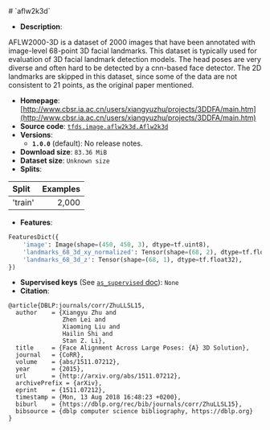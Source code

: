 <div itemscope itemtype="http://schema.org/Dataset">
  <div itemscope itemprop="includedInDataCatalog" itemtype="http://schema.org/DataCatalog">
    <meta itemprop="name" content="TensorFlow Datasets" />
  </div>
  <meta itemprop="name" content="aflw2k3d" />
  <meta itemprop="description" content="AFLW2000-3D is a dataset of 2000 images that have been annotated with image-level&#10;68-point 3D facial landmarks.&#10;This dataset is typically used for evaluation of 3D facial landmark detection&#10;models. The head poses are very diverse and often hard to be detected by a &#10;cnn-based face detector.&#10;The 2D landmarks are skipped in this dataset, since some of the data are not&#10;consistent to 21 points, as the original paper mentioned.&#10;&#10;&#10;To use this dataset:&#10;&#10;```python&#10;import tensorflow_datasets as tfds&#10;&#10;ds = tfds.load(&#x27;aflw2k3d&#x27;, split=&#x27;train&#x27;)&#10;for ex in ds.take(4):&#10;  print(ex)&#10;```&#10;&#10;See [the guide](https://www.tensorflow.org/datasets/overview) for more&#10;informations on [tensorflow_datasets](https://www.tensorflow.org/datasets).&#10;&#10;" />
  <meta itemprop="url" content="https://www.tensorflow.org/datasets/catalog/aflw2k3d" />
  <meta itemprop="sameAs" content="http://www.cbsr.ia.ac.cn/users/xiangyuzhu/projects/3DDFA/main.htm" />
  <meta itemprop="citation" content="@article{DBLP:journals/corr/ZhuLLSL15,&#10;  author    = {Xiangyu Zhu and&#10;               Zhen Lei and&#10;               Xiaoming Liu and&#10;               Hailin Shi and&#10;               Stan Z. Li},&#10;  title     = {Face Alignment Across Large Poses: {A} 3D Solution},&#10;  journal   = {CoRR},&#10;  volume    = {abs/1511.07212},&#10;  year      = {2015},&#10;  url       = {http://arxiv.org/abs/1511.07212},&#10;  archivePrefix = {arXiv},&#10;  eprint    = {1511.07212},&#10;  timestamp = {Mon, 13 Aug 2018 16:48:23 +0200},&#10;  biburl    = {https://dblp.org/rec/bib/journals/corr/ZhuLLSL15},&#10;  bibsource = {dblp computer science bibliography, https://dblp.org}&#10;}&#10;" />
</div>
# `aflw2k3d`

*   **Description**:

AFLW2000-3D is a dataset of 2000 images that have been annotated with
image-level 68-point 3D facial landmarks. This dataset is typically used for
evaluation of 3D facial landmark detection models. The head poses are very
diverse and often hard to be detected by a cnn-based face detector. The 2D
landmarks are skipped in this dataset, since some of the data are not consistent
to 21 points, as the original paper mentioned.

*   **Homepage**:
    [http://www.cbsr.ia.ac.cn/users/xiangyuzhu/projects/3DDFA/main.htm](http://www.cbsr.ia.ac.cn/users/xiangyuzhu/projects/3DDFA/main.htm)
*   **Source code**:
    [`tfds.image.aflw2k3d.Aflw2k3d`](https://github.com/tensorflow/datasets/tree/master/tensorflow_datasets/image/aflw2k3d.py)
*   **Versions**:
    *   **`1.0.0`** (default): No release notes.
*   **Download size**: `83.36 MiB`
*   **Dataset size**: `Unknown size`
*   **Splits**:

Split   | Examples
:------ | -------:
'train' | 2,000

*   **Features**:

```python
FeaturesDict({
    'image': Image(shape=(450, 450, 3), dtype=tf.uint8),
    'landmarks_68_3d_xy_normalized': Tensor(shape=(68, 2), dtype=tf.float32),
    'landmarks_68_3d_z': Tensor(shape=(68, 1), dtype=tf.float32),
})
```

*   **Supervised keys** (See
    [`as_supervised` doc](https://www.tensorflow.org/datasets/api_docs/python/tfds/load)):
    `None`
*   **Citation**:

```
@article{DBLP:journals/corr/ZhuLLSL15,
  author    = {Xiangyu Zhu and
               Zhen Lei and
               Xiaoming Liu and
               Hailin Shi and
               Stan Z. Li},
  title     = {Face Alignment Across Large Poses: {A} 3D Solution},
  journal   = {CoRR},
  volume    = {abs/1511.07212},
  year      = {2015},
  url       = {http://arxiv.org/abs/1511.07212},
  archivePrefix = {arXiv},
  eprint    = {1511.07212},
  timestamp = {Mon, 13 Aug 2018 16:48:23 +0200},
  biburl    = {https://dblp.org/rec/bib/journals/corr/ZhuLLSL15},
  bibsource = {dblp computer science bibliography, https://dblp.org}
}
```
